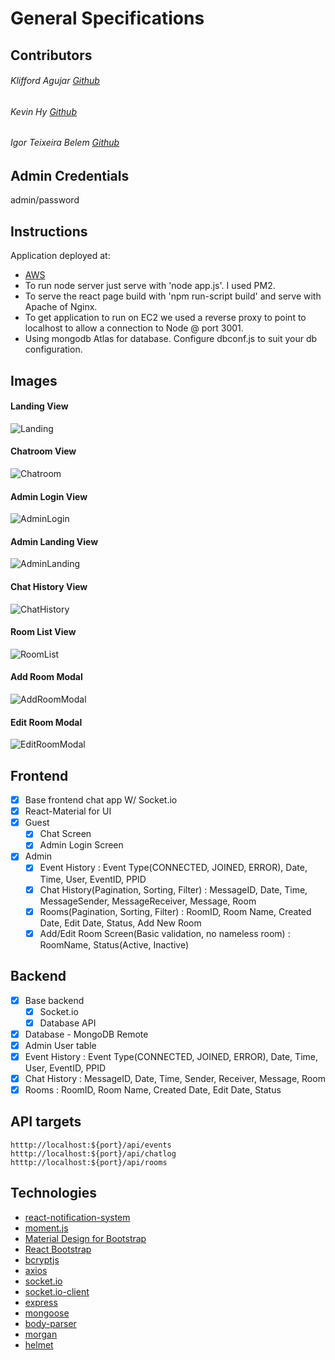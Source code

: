 # General Specifications

## Contributors

###### Klifford Agujar [Github](https://github.com/ashencat)
###### Kevin Hy [Github](https://github.com/kevin-hy)
###### Igor Teixeira Belem [Github](https://github.com/itbel/)

## Admin Credentials

admin/password

## Instructions
Application deployed at:
- [AWS](http://ec2-18-224-228-195.us-east-2.compute.amazonaws.com/)
- To run node server just serve with 'node app.js'. I used PM2.
- To serve the react page build with 'npm run-script build' and serve with Apache of Nginx.
- To get application to run on EC2 we used a reverse proxy to point to localhost to allow a connection to Node @ port 3001.
- Using mongodb Atlas for database. Configure dbconf.js to suit your db configuration.

## Images
#### Landing View
![Landing](https://github.com/itbel/ReactChatApplication/blob/master/images/LandingPage.png?raw=true)
#### Chatroom View
![Chatroom](https://github.com/itbel/ReactChatApplication/blob/master/images/Chatroom.png?raw=true)
#### Admin Login View
![AdminLogin](https://github.com/itbel/ReactChatApplication/blob/master/images/AdminLogin.png?raw=true)
#### Admin Landing View
![AdminLanding](https://github.com/itbel/ReactChatApplication/blob/master/images/AdminLanding.png?raw=true)
#### Chat History View
![ChatHistory](https://github.com/itbel/ReactChatApplication/blob/master/images/ChatHistory.png?raw=true)
#### Room List View
![RoomList](https://github.com/itbel/ReactChatApplication/blob/master/images/RoomList.png?raw=true)
#### Add Room Modal
![AddRoomModal](https://github.com/itbel/ReactChatApplication/blob/master/images/AddRoomModal.png?raw=true)
#### Edit Room Modal
![EditRoomModal](https://github.com/itbel/ReactChatApplication/blob/master/images/EditRoomModal.png?raw=true)

## Frontend

- [x] Base frontend chat app W/ Socket.io
- [x] React-Material for UI
- [x] Guest
  - [x] Chat Screen
  - [x] Admin Login Screen
- [x] Admin
  - [x] Event History : Event Type(CONNECTED, JOINED, ERROR), Date, Time, User, EventID, PPID
  - [x] Chat History(Pagination, Sorting, Filter) : MessageID, Date, Time, MessageSender, MessageReceiver, Message, Room
  - [x] Rooms(Pagination, Sorting, Filter) : RoomID, Room Name, Created Date, Edit Date, Status, Add New Room
  - [x] Add/Edit Room Screen(Basic validation, no nameless room) : RoomName, Status(Active, Inactive)

## Backend

- [x] Base backend
  - [x] Socket.io
  - [x] Database API
- [x] Database - MongoDB Remote
- [x] Admin User table
- [x] Event History : Event Type(CONNECTED, JOINED, ERROR), Date, Time, User, EventID, PPID
- [x] Chat History : MessageID, Date, Time, Sender, Receiver, Message, Room
- [x] Rooms : RoomID, Room Name, Created Date, Edit Date, Status

## API targets

`htttp://localhost:${port}/api/events`
`htttp://localhost:${port}/api/chatlog`
`htttp://localhost:${port}/api/rooms`

## Technologies

- [react-notification-system](https://github.com/igorprado/react-notification-system)
- [moment.js](https://github.com/moment/moment)
- [Material Design for Bootstrap](https://github.com/mdbootstrap/React-Bootstrap-with-Material-Design)
- [React Bootstrap](https://github.com/react-bootstrap/react-bootstrap)
- [bcryptjs](https://github.com/dcodeIO/bcrypt.js)
- [axios](https://github.com/axios/axios)
- [socket.io](https://github.com/socketio/socket.io)
- [socket.io-client](https://github.com/socketio/socket.io-client)
- [express](https://github.com/expressjs/express)
- [mongoose](https://github.com/Automattic/mongoose)
- [body-parser](https://github.com/expressjs/body-parser)
- [morgan](https://github.com/expressjs/morgan)
- [helmet](https://github.com/helmetjs/helmet)